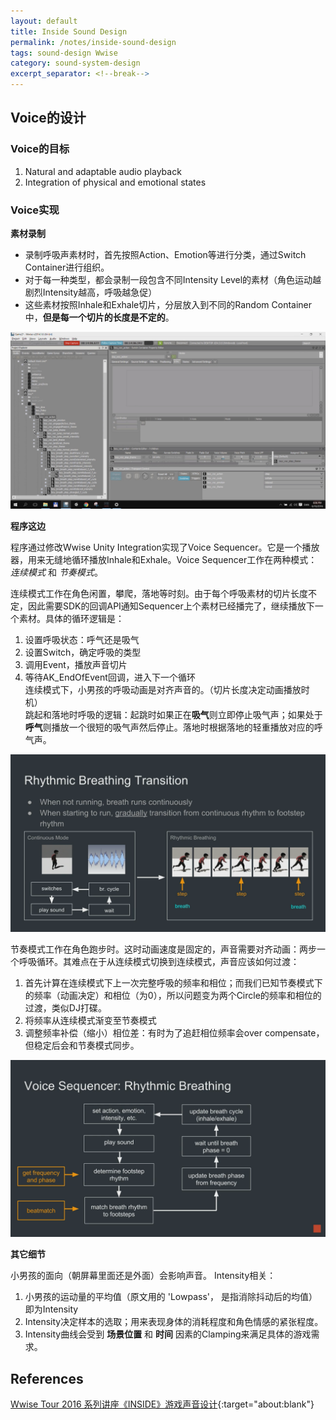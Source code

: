 ```yaml
---
layout: default
title: Inside Sound Design
permalink: /notes/inside-sound-design
tags: sound-design Wwise
category: sound-system-design
excerpt_separator: <!--break-->
---
```



<!--break-->

## Voice的设计

### Voice的目标

1. Natural and adaptable audio playback  
2. Integration of physical and emotional states

### Voice实现

**素材录制**  

* 录制呼吸声素材时，首先按照Action、Emotion等进行分类，通过Switch Container进行组织。  
* 对于每一种类型，都会录制一段包含不同Intensity Level的素材（角色运动越剧烈Intensity越高，呼吸越急促）  
* 这些素材按照Inhale和Exhale切片，分层放入到不同的Random Container中，**但是每一个切片的长度是不定的**。  

![](\assets\images\inside_voice.jpg) 

**程序这边**

程序通过修改Wwise Unity Integration实现了Voice Sequencer。它是一个播放器，用来无缝地循环播放Inhale和Exhale。Voice Sequencer工作在两种模式：*连续模式* 和 *节奏模式*。  

连续模式工作在角色闲置，攀爬，落地等时刻。由于每个呼吸素材的切片长度不定，因此需要SDK的回调API通知Sequencer上个素材已经播完了，继续播放下一个素材。具体的循环逻辑是：
  1. 设置呼吸状态：呼气还是吸气
  2. 设置Switch，确定呼吸的类型
  3. 调用Event，播放声音切片
  4. 等待AK_EndOfEvent回调，进入下一个循环  
连续模式下，小男孩的呼吸动画是对齐声音的。（切片长度决定动画播放时机）  
跳起和落地时呼吸的逻辑：起跳时如果正在**吸气**则立即停止吸气声；如果处于**呼气**则播放一个很短的吸气声然后停止。落地时根据落地的轻重播放对应的呼气声。  

![](\assets\images\inside_voice2.png)   

节奏模式工作在角色跑步时。这时动画速度是固定的，声音需要对齐动画：两步一个呼吸循环。其难点在于从连续模式切换到连续模式，声音应该如何过渡：
  1. 首先计算在连续模式下上一次完整呼吸的频率和相位；而我们已知节奏模式下的频率（动画决定）和相位（为0），所以问题变为两个Circle的频率和相位的过渡，类似DJ打碟。
  2. 将频率从连续模式渐变至节奏模式
  3. 调整频率补偿（缩小）相位差：有时为了追赶相位频率会over compensate，但稳定后会和节奏模式同步。

![](\assets\images\inside_voice3.png)  

**其它细节**

小男孩的面向（朝屏幕里面还是外面）会影响声音。
Intensity相关：
  1. 小男孩的运动量的平均值（原文用的 'Lowpass'， 是指消除抖动后的均值）即为Intensity
  2. Intensity决定样本的选取；用来表现身体的消耗程度和角色情感的紧张程度。
  3. Intensity曲线会受到 **场景位置** 和 **时间** 因素的Clamping来满足具体的游戏需求。

## References

[Wwise Tour 2016 系列讲座《INSIDE》游戏声音设计](https://soundoer.com/2016/10/06/wwise-tour-2016-playdead-inside/){:target="about:blank"}  
